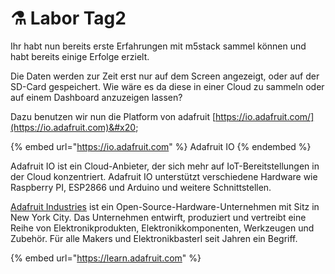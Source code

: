 # ⚗ Labor Tag2

Ihr habt nun bereits erste Erfahrungen mit m5stack sammel können und habt bereits einige Erfolge erzielt.

Die Daten werden zur Zeit erst nur auf dem Screen angezeigt, oder auf der SD-Card gespeichert. Wie wäre es da diese in einer Cloud zu sammeln oder auf einem Dashboard anzuzeigen lassen?

Dazu benutzen wir nun die Platform von adafruit [https://io.adafruit.com/](https://io.adafruit.com)&#x20;

{% embed url="https://io.adafruit.com" %}
Adafruit IO
{% endembed %}

Adafruit IO ist ein Cloud-Anbieter, der sich mehr auf IoT-Bereitstellungen in der Cloud konzentriert. Adafruit IO unterstützt verschiedene Hardware wie Raspberry PI, ESP2866 und Arduino und weitere Schnittstellen.

[Adafruit Industries](https://www.adafruit.com) ist ein Open-Source-Hardware-Unternehmen mit Sitz in New York City. Das Unternehmen entwirft, produziert und vertreibt eine Reihe von Elektronikprodukten, Elektronikkomponenten, Werkzeugen und Zubehör. Für alle Makers und Elektronikbasterl seit Jahren ein Begriff.

{% embed url="https://learn.adafruit.com" %}
